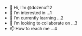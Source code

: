 - 👋 Hi, I’m @dozenof12
- 👀 I’m interested in ...1
- 🌱 I’m currently learning ...2
- 💞️ I’m looking to collaborate on ...3
- 📫 How to reach me ...4

<!---
dozenof12/dozenof12 is a ✨ special ✨ repository because its `README.md` (this file) appears on your GitHub profile.
You can click the Preview link to take a look at your changes.
--->
